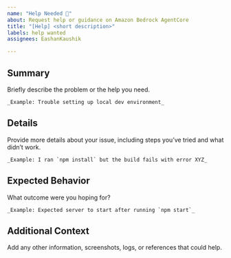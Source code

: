 ```yaml
---
name: "Help Needed 🙋"
about: Request help or guidance on Amazon Bedrock AgentCore
title: "[Help] <short description>"
labels: help wanted
assignees: EashanKaushik

---
```


## Summary
Briefly describe the problem or the help you need.

```
_Example: Trouble setting up local dev environment_
```

## Details
Provide more details about your issue, including steps you’ve tried and what didn’t work.  

```
_Example: I ran `npm install` but the build fails with error XYZ_ 
```

## Expected Behavior
What outcome were you hoping for?

```
_Example: Expected server to start after running `npm start`_
```

## Additional Context
Add any other information, screenshots, logs, or references that could help.
